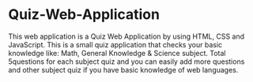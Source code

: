 # Quiz-Web-Application
This web application is a Quiz Web Application by using HTML, CSS and JavaScript. This is a small quiz application that checks your basic knowledge like: Math, General Knowledge &amp; Science subject. Total 5questions for each subject quiz and you can easily add more questions and other subject quiz if you have basic knowledge of web languages.  
